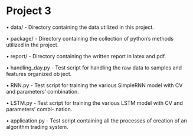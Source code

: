 # Project 3

• data/ - Directory containing the data utilized in this project.


• package/ - Directory containing the collection of python’s methods utilized in the project.


• report/ - Directory containing the written report in latex and pdf.


• handling_day.py - Test script for handling the raw data to samples and features organized ob ject.


• RNN.py - Test script for training the various SimpleRNN model with CV and parameters’ combination.


• LSTM.py - Test script for training the various LSTM model with CV and parameters’ combi- nation.


• application.py - Test script containing all the processes of creation of an algorithm trading system.

